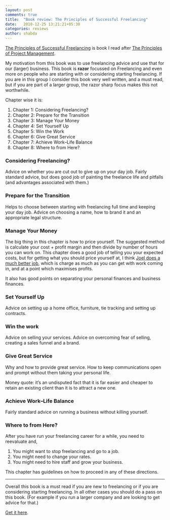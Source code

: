 ```yaml
---
layout: post
comments: true
title:  "Book review: The Principles of Successful Freelancing"
date:   2010-12-25 13:21:21+05:30
categories: reviews
author: shabda
---
```

[The Principles of Successful Freelancing](http://www.sitepoint.com/books/freelancer1/)
is book I read after [The Principles of
Project Management](http://agiliq.com/blog/2010/12/book-review-the-principles-of-project-management/).

My motivation from this book was to use freelancing advice and use that for our
(larger) business. This book is **razor** focussed on Freelancing and even more
on people who are starting with or considering starting freelancing. If you are
in this group I consider this book very well written, and a must read, but if you
are part of a larger group, the razor sharp focus makes this not worthwhile.

Chapter wise it is:

1. Chapter 1: Considering Freelancing?
2. Chapter 2: Prepare for the Transition
3. Chapter 3: Manage Your Money
4. Chapter 4: Set Yourself Up
5. Chapter 5: Win the Work
6. Chapter 6: Give Great Service
7. Chapter 7: Achieve Work–Life Balance
8. Chapter 8: Where to from Here?


### Considering Freelancing?

Advice on whether you are cut out to give up on your day job. Fairly standard advice,
but does good job of painting the freelance life and pitfalls (and advantages associated with them.)


### Prepare for the Transition

Helps to choose between starting with freelancing full time and keeping your day job. Advice on choosing a name,
how to brand it and an appropriate legal structure.


### Manage Your Money

The big thing in this chapter is how to price yourself. The suggested method is calculate your cost + profit margin
and then divide by number of hours you can work on. This chapter does a good job of telling you your expected costs,
but for getting what you should price yourself at, I think
[Joel does a much better job](http://www.joelonsoftware.com/articles/CamelsandRubberDuckies.html), which is charge
as much as you can get with work coming in, and at a point which maximises profits.

It also has good points on separating your personal finances and business finances.


### Set Yourself Up

Advice on setting up a home office, furniture, tie tracking and setting up contracts.


### Win the work

Advice on selling your services. Advice on overcoming fear of selling, creating a sales funnel and a brand.

### Give Great Service

Why and how to provide great service. How to keep communications open and prompt
without them taking your personal life.

Money quote:  it’s an undisputed fact that it is far easier and cheaper to retain an existing
client than it is to attract a new one.

### Achieve Work–Life Balance

Fairly standard advice on running a business without killing yourself.

### Where to from Here?

After you have run your freelancing career for a while, you need to reevaluate and,

1. You might want to stop freelancing and go to a job.
2. You might need to change your rates.
3. You might need to hire staff and grow your business.

This chapter has guidelines on how to proceed in any of these directions.

---------------------------

Overall this book is a must read if you are new to freelancing or if you are considering
starting freelancing. In all other cases you should do a pass on this book. (For example if you run a
larger company and are looking to get advice for that.)

[Get it here](http://www.sitepoint.com/books/freelancer1/).



